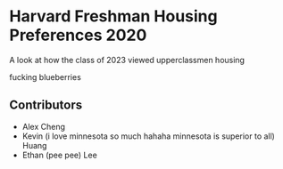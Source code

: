 # Harvard Freshman Housing Preferences 2020

A look at how the class of 2023 viewed upperclassmen housing

fucking blueberries

## Contributors

* Alex Cheng
* Kevin (i love minnesota so much hahaha minnesota is superior to all) Huang
* Ethan (pee pee) Lee

